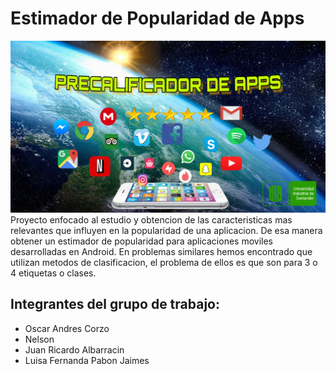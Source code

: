# Estimador de Popularidad de Apps
<img src="BANNERv1.png" style="width:700px;">
Proyecto enfocado al estudio y obtencion de las caracteristicas mas relevantes que influyen en la popularidad de una aplicacion. De esa manera obtener un estimador de popularidad para aplicaciones moviles desarrolladas en Android. 
En problemas similares hemos encontrado que utilizan metodos de clasificacion, el problema de ellos es que son para 3 o 4 etiquetas o clases. 

## Integrantes del grupo de trabajo:
* Oscar Andres Corzo
* Nelson
* Juan Ricardo Albarracin
* Luisa Fernanda Pabon Jaimes

